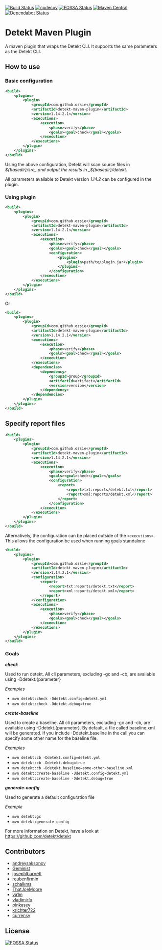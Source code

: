 [![Build Status](https://travis-ci.org/Ozsie/detekt-maven-plugin.svg?branch=master)](https://travis-ci.org/Ozsie/detekt-maven-plugin)
[![codecov](https://codecov.io/gh/Ozsie/detekt-maven-plugin/branch/master/graph/badge.svg)](https://codecov.io/gh/Ozsie/detekt-maven-plugin)
[![FOSSA Status](https://app.fossa.io/api/projects/git%2Bgithub.com%2FOzsie%2Fdetekt-maven-plugin.svg?type=shield)](https://app.fossa.io/projects/git%2Bgithub.com%2FOzsie%2Fdetekt-maven-plugin?ref=badge_shield)
[![Maven Central](https://img.shields.io/maven-central/v/com.github.ozsie/detekt-maven-plugin.svg?label=Maven%20Central)](https://search.maven.org/search?q=g:%22com.github.ozsie%22%20AND%20a:%22detekt-maven-plugin%22)
[![Dependabot Status](https://api.dependabot.com/badges/status?host=github&repo=Ozsie/detekt-maven-plugin)](https://dependabot.com)

# Detekt Maven Plugin

A maven plugin that wraps the Detekt CLI. It supports the same parameters as the Detekt CLI.

## How to use
### Basic configuration
```xml
<build>
    <plugins>
        <plugin>
            <groupId>com.github.ozsie</groupId>
            <artifactId>detekt-maven-plugin</artifactId>
            <version>1.14.2.1</version>
            <executions>
                <execution>
                    <phase>verify</phase>
                    <goals><goal>check</goal></goals>
                </execution>
            </executions>
        </plugin>
    </plugins>
</build>
```
Using the above configuration, Detekt will scan source files in _${basedir}/src_ and output the results in _${basedir}/detekt_.

All parameters available to Detekt version _1.14.2_ can be configured in
the plugin.


### Using plugin
```xml
<build>
    <plugins>
        <plugin>
            <groupId>com.github.ozsie</groupId>
            <artifactId>detekt-maven-plugin</artifactId>
            <version>1.14.2.1</version>
            <executions>
                <execution>
                    <phase>verify</phase>
                    <goals><goal>check</goal></goals>
                    <configuration>
                        <plugins>
                            <plugin>path/to/plugin.jar</plugin>
                        </plugins>
                    </configuration>
                </execution>
            </executions>
        </plugin>
    </plugins>
</build>
```

Or

```xml
<build>
    <plugins>
        <plugin>
            <groupId>com.github.ozsie</groupId>
            <artifactId>detekt-maven-plugin</artifactId>
            <version>1.14.2.1</version>
            <executions>
                <execution>
                    <phase>verify</phase>
                    <goals><goal>check</goal></goals>
                </execution>
            </executions>
            <dependencies>
                <dependency>
                    <groupId>group</groupId>
                    <artifactId>artifact</artifactId>
                    <version>version</version>
                </dependency>
            </dependencies>
        </plugin>
    </plugins>
</build>
```

## Specify report files
```xml
<build>
    <plugins>
        <plugin>
            <groupId>com.github.ozsie</groupId>
            <artifactId>detekt-maven-plugin</artifactId>
            <version>1.14.2.1</version>
            <executions>
                <execution>
                    <phase>verify</phase>
                    <goals><goal>check</goal></goals>
                    <configuration>
                        <report>
                            <report>txt:reports/detekt.txt</report>
                            <report>xml:reports/detekt.xml</report>
                        </report>
                    </configuration>
                </execution>
            </executions>
        </plugin>
    </plugins>
</build>
```
Alternatively, the configuration can be placed outside of the
`<executions>`. This allows the configuration be used when running goals
standalone

```xml
<build>
    <plugins>
        <plugin>
            <groupId>com.github.ozsie</groupId>
            <artifactId>detekt-maven-plugin</artifactId>
            <version>1.14.2.1</version>
            <configuration>
                <report>
                    <report>txt:reports/detekt.txt</report>
                    <report>xml:reports/detekt.xml</report>
                </report>
            </configuration>
            <executions>
                <execution>
                    <phase>verify</phase>
                    <goals><goal>check</goal></goals>
                </execution>
            </executions>
        </plugin>
    </plugins>
</build>
```

### Goals
***check***

Used to run detekt. All cli parameters, excluding -gc and -cb, are available using -Ddetekt.{parameter}

_Examples_

 * `mvn detekt:check -Ddetekt.config=detekt.yml`
 * `mvn detekt:check -Ddetekt.debug=true`

***create-baseline***

Used to create a baseline. All cli parameters, excluding -gc and -cb,
are available using -Ddetekt.{parameter}. By default, a file called
baseline.xml will be generated. If you include -Ddetekt.baseline in the
call you can specify some other name for the baseline file.

_Examples_

*  `mvn detekt:cb -Ddetekt.config=detekt.yml`
 * `mvn detekt:cb -Ddetekt.debug=true`
*  `mvn detekt:cb -Ddetekt.baseline=some-other-baseline.xml`
*  `mvn detekt:create-baseline -Ddetekt.config=detekt.yml`
 * `mvn detekt:create-baseline -Ddetekt.debug=true`

***generate-config***

Used to generate a default configuration file

_Example_

 * `mvn detekt:gc`
 * `mvn detekt:generate-config`
 
 For more information on Detekt, have a look at https://github.com/detekt/detekt
 
## Contributors
 * [andreysaksonov](https://github.com/andreysaksonov)
 * [Geminist](https://github.com/Geminist)
 * [josephlbarnett](https://github.com/josephlbarnett)
 * [reubenfirmin](https://github.com/reubenfirmin)
 * [schalkms](https://github.com/schalkms)
 * [ThatJoeMoore](https://github.com/ThatJoeMoore)
 * [va1m](https://github.com/va1m)
 * [vladimirfx](https://github.com/vladimirfx)
 * [pinkasey](https://github.com/pinkasey)
 * [krichter722](https://github.com/krichter722)
 * [currensy](https://github.com/currensy)


## License
[![FOSSA Status](https://app.fossa.io/api/projects/git%2Bgithub.com%2FOzsie%2Fdetekt-maven-plugin.svg?type=large)](https://app.fossa.io/projects/git%2Bgithub.com%2FOzsie%2Fdetekt-maven-plugin?ref=badge_large)
